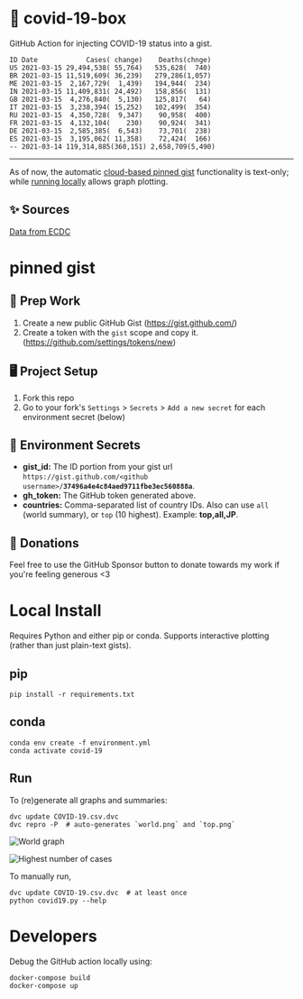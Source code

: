 # 🏥 covid-19-box

GitHub Action for injecting COVID-19 status into a gist.

```
ID Date            Cases( change)    Deaths(chnge)
US 2021-03-15 29,494,538( 55,764)   535,628(  740)
BR 2021-03-15 11,519,609( 36,239)   279,286(1,057)
ME 2021-03-15  2,167,729(  1,439)   194,944(  234)
IN 2021-03-15 11,409,831( 24,492)   158,856(  131)
GB 2021-03-15  4,276,840(  5,130)   125,817(   64)
IT 2021-03-15  3,238,394( 15,252)   102,499(  354)
RU 2021-03-15  4,350,728(  9,347)    90,958(  400)
FR 2021-03-15  4,132,104(    230)    90,924(  341)
DE 2021-03-15  2,585,385(  6,543)    73,701(  238)
ES 2021-03-15  3,195,062( 11,358)    72,424(  166)
-- 2021-03-14 119,314,885(360,151) 2,658,709(5,490)
```

---

As of now, the automatic [cloud-based pinned gist](#pinned-gist) functionality is text-only;
while [running locally](#local-install) allows graph plotting.

## ✨ Sources

[Data from ECDC](https://www.ecdc.europa.eu/en/publications-data/download-todays-data-geographic-distribution-covid-19-cases-worldwide)

# pinned gist

## 🎒 Prep Work
1. Create a new public GitHub Gist (https://gist.github.com/)
1. Create a token with the `gist` scope and copy it. (https://github.com/settings/tokens/new)

## 🖥 Project Setup
1. Fork this repo
1. Go to your fork's `Settings` > `Secrets` > `Add a new secret` for each environment secret (below)

## 🤫 Environment Secrets
- **gist_id:** The ID portion from your gist url `https://gist.github.com/<github username>/`**`37496a4e4c84aed9711fbe3ec560888a`**.
- **gh_token:** The GitHub token generated above.
- **countries:** Comma-separated list of country IDs. Also can use `all` (world summary), or `top` (10 highest). Example: **top,all,JP**.

## 💸 Donations

Feel free to use the GitHub Sponsor button to donate towards my work if you're feeling generous <3

# Local Install

Requires Python and either pip or conda. Supports interactive plotting (rather than just plain-text gists).

## pip

```
pip install -r requirements.txt
```

## conda

```
conda env create -f environment.yml
conda activate covid-19
```

## Run

To (re)generate all graphs and summaries:

```
dvc update COVID-19.csv.dvc
dvc repro -P  # auto-generates `world.png` and `top.png`
```

![World graph](world.png)

![Highest number of cases](top.png)

To manually run,

```
dvc update COVID-19.csv.dvc  # at least once
python covid19.py --help
```

# Developers

Debug the GitHub action locally using:

```
docker-compose build
docker-compose up
```
